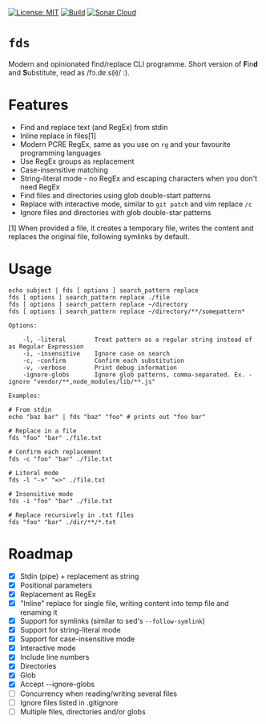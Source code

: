 [![License: MIT](https://img.shields.io/badge/License-MIT-yellow.svg)](LICENSE)
[![Build](https://github.com/gabrieloliverio/fds/actions/workflows/go.yml/badge.svg)](https://github.com/gabrieloliverio/fds/actions/workflows/go.yml)
[![Sonar Cloud](https://sonarcloud.io/api/project_badges/measure?project=gabrieloliverio_fds&metric=alert_status)](https://sonarcloud.io/summary/new_code?id=gabrieloliverio_fds)

# `fds`

Modern and opinionated find/replace CLI programme. Short version of **F**in**d** and **S**ubstitute, read as /fɔ.dɐ.s(ɨ)/ :).

# Features

- Find and replace text (and RegEx) from stdin 
- Inline replace in files[1]
- Modern PCRE RegEx, same as you use on `rg` and your favourite programming languages
- Use RegEx groups as replacement
- Case-insensitive matching
- String-literal mode - no RegEx and escaping characters when you don't need RegEx
- Find files and directories using glob double-start patterns
- Replace with interactive mode, similar to `git patch` and vim replace `/c`
- Ignore files and directories with glob double-star patterns

[1] When provided a file, it creates a temporary file, writes the content and replaces the original file, following symlinks by default.

# Usage

```
echo subject | fds [ options ] search_pattern replace
fds [ options ] search_pattern replace ./file
fds [ options ] search_pattern replace ~/directory
fds [ options ] search_pattern replace ~/directory/**/somepattern*

Options:

	-l, -literal        Treat pattern as a regular string instead of as Regular Expression
	-i, -insensitive    Ignore case on search
	-c, -confirm        Confirm each substitution
	-v, -verbose        Print debug information
	-ignore-globs       Ignore glob patterns, comma-separated. Ex. -ignore "vendor/**,node_modules/lib/**.js"

Examples:

# From stdin
echo "baz bar" | fds "baz" "foo" # prints out "foo bar"

# Replace in a file
fds "foo" "bar" ./file.txt

# Confirm each replacement
fds -c "foo" "bar" ./file.txt

# Literal mode
fds -l "->" "=>" ./file.txt

# Insensitive mode
fds -i "foo" "bar" ./file.txt

# Replace recursively in .txt files
fds "foo" "bar" ./dir/**/*.txt
```

# Roadmap

- [x] Stdin (pipe) + replacement as string
- [x] Positional parameters
- [x] Replacement as RegEx
- [x] "Inline" replace for single file, writing content into temp file and renaming it
- [x] Support for symlinks (similar to sed's `--follow-symlink`)
- [x] Support for string-literal mode
- [x] Support for case-insensitive mode
- [x] Interactive mode
- [x] Include line numbers
- [x] Directories
- [x] Glob
- [x] Accept --ignore-globs
- [ ] Concurrency when reading/writing several files
- [ ] Ignore files listed in .gitignore
- [ ] Multiple files, directories and/or globs
